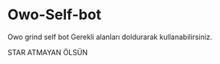 # Owo-Self-bot
Owo grind self bot
Gerekli alanları doldurarak kullanabilirsiniz.

STAR ATMAYAN ÖLSÜN
